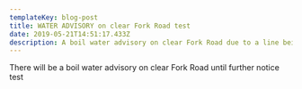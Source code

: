 ```yaml
---
templateKey: blog-post
title: WATER ADVISORY on clear Fork Road test
date: 2019-05-21T14:51:17.433Z
description: A boil water advisory on clear Fork Road due to a line being hit Test
---
```

There will be a boil water advisory on clear Fork Road until further notice test
